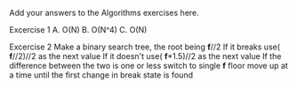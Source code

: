 Add your answers to the Algorithms exercises here.

Excercise 1
A. O(N)
B. O(N^4)
C. O(N)

Excercise 2
Make a binary search tree, the root being __f__//2
If it breaks use( __f__//2)//2 as the next value
If it doesn't use( __f__*1.5)//2 as the next value
If the difference between the two is one or less switch to single __f__ floor move up at a time until the first change in break state is found
